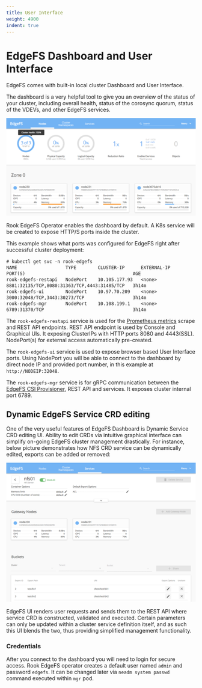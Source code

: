 ```yaml
---
title: User Interface
weight: 4900
indent: true
---
```


# EdgeFS Dashboard and User Interface

EdgeFS comes with built-in local cluster Dashboard and User Interface.

The dashboard is a very helpful tool to give you an overview of the status of your cluster, including overall health,
status of the corosync quorum, status of the VDEVs, and other EdgeFS services.

![EdgeFS UI Dashboard](media/edgefs-ui-dashboard.png)

Rook EdgeFS Operator enables the dashboard by default.
A K8s service will be created to expose HTTP/S ports inside the cluster.

This example shows what ports was configured for EdgeFS right after successful cluster deployment:

```console
# kubectl get svc -n rook-edgefs
NAME                  TYPE        CLUSTER-IP      EXTERNAL-IP   PORT(S)                                        AGE
rook-edgefs-restapi   NodePort    10.105.177.93   <none>        8881:32135/TCP,8080:31363/TCP,4443:31485/TCP   3h14m
rook-edgefs-ui        NodePort    10.97.70.209    <none>        3000:32048/TCP,3443:30273/TCP                  3h14m
rook-edgefs-mgr       NodePort    10.108.199.1    <none>        6789:31370/TCP                                 3h14m
```

The `rook-edgefs-restapi` service is used for the [Prometheus metrics](edgefs-monitoring.md) scrape and REST API endpoints.
REST API endpoint is used by Console and Graphical UIs. It exposing ClusterIPs with HTTP ports 8080 and 4443(SSL). NodePort(s) for external access automatically pre-created.

The `rook-edgefs-ui` service is used to expose browser based User Interface ports.
Using NodePort you will be able to connect to the dashboard by direct node IP and provided port number, in this example at `http://NODEIP:32048`.

The `rook-edgefs-mgr` service is for gRPC communication between the [EdgeFS CSI Provisioner](edgefs-csi.md), REST API and services. It exposes cluster internal port 6789.

## Dynamic EdgeFS Service CRD editing

One of the very useful features of EdgeFS Dashboard is Dynamic Service CRD editing UI. Ability to edit CRDs via intuitive graphical interface can simplify on-going EdgeFS cluster management drastically. For instance, below picture demonstrates how NFS CRD service can be dynamically edited, exports can be added or removed:

![EdgeFS UI NFS Editing](media/edgefs-ui-nfs-edit.png)

EdgeFS UI renders user requests and sends them to the REST API where service CRD is constructed, validated and executed. Certain parameters can only be updated within a cluster service definition itself, and as such this UI blends the two, thus providing simplified management functionality.

### Credentials

After you connect to the dashboard you will need to login for secure access. Rook EdgeFS operator creates a default user named
`admin` and password `edgefs`. It can be changed later via `neadm system passwd` command executed within `mgr` pod.
